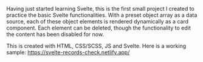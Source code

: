 Having just started learning Svelte, this is the first small project I created to practice the basic Svelte functionalities.
With a preset object array as a data source, each of these object elements is rendered dynamically as a card component. Each element can be deleted, though the functionality to edit the content has been disabled for now.

This is created with HTML, CSS/SCSS, JS and Svelte. Here is a working sample: https://svelte-records-check.netlify.app/
